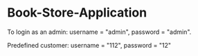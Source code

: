 # Book-Store-Application
To login as an admin:  username = "admin", password = "admin".

Predefined customer:   username = "112", password = "12"
